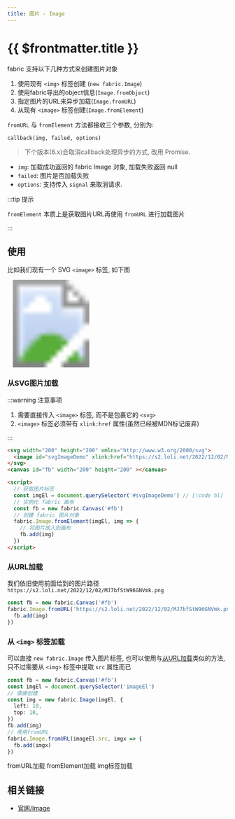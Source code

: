 ```yaml
---
title: 图片 - Image
---
```


# {{ $frontmatter.title }}

fabric 支持以下几种方式来创建图片对象

1. 使用现有 `<img>` 标签创建 (`new fabric.Image`)
2. 使用fabric导出的object信息(`Image.fromObject`)
3. 指定图片的URL来异步加载(`Image.fromURL`)
4. 从现有 `<image>` 标签创建(`Image.fromElement`)

`fromURL`  与 `fromElement` 方法都接收三个参数, 分别为:

`callback(img, failed, options)`

> 下个版本(6.x)会取消callback处理异步的方式, 改用 Promise.

+ `img`: 加载成功返回的 fabric Image 对象, 加载失败返回 null
+ `failed`: 图片是否加载失败
+ `options`: 支持传入 `signal` 来取消请求.

:::tip 提示

`fromElement` 本质上是获取图片URL再使用 `fromURL` 进行加载图片

:::

## 使用

比如我们现有一个 SVG `<image>` 标签, 如下图

<svg  width="200" height="200" xmlns="http://www.w3.org/2000/svg">
  <image id="imageDemo" xlink:href="https://s2.loli.net/2022/12/02/MJ7bfStW96GNVmk.png" height="200" width="200" />
</svg>

### 从SVG图片加载

:::warning 注意事项

1. 需要直接传入 `<image>` 标签, 而不是包裹它的 `<svg>`
2. `<image>` 标签必须带有 `xlink:href` 属性(虽然已经被MDN标记废弃)

:::

```html
<svg width="200" height="200" xmlns="http://www.w3.org/2000/svg">
  <image id="svgImageDemo" xlink:href="https://s2.loli.net/2022/12/02/MJ7bfStW96GNVmk.png" height="200" width="200" /> // [!code hl]
</svg>
<canvas id="fb" width="200" height="200" ></canvas>

<script>
  // 获取图片标签
  const imgEl = document.querySelector('#svgImageDemo') // [!code hl]
  // 实例化 fabric 画布
  const fb = new fabric.Canvas('#fb')
  // 创建 fabric 图片对象
  fabric.Image.fromElement(imgEl, img => {
    // 将图片放入到画布
    fb.add(img)
  })
</script>
```

### 从URL加载

我们依旧使用前面给到的图片路径 `https://s2.loli.net/2022/12/02/MJ7bfStW96GNVmk.png`

```ts
const fb = new fabric.Canvas('#fb')
fabric.Image.fromURL('https://s2.loli.net/2022/12/02/MJ7bfStW96GNVmk.png', img => {
  fb.add(img)
})
```

### 从 `<img>` 标签加载

可以直接 `new fabric.Image` 传入图片标签, 
也可以使用与[从URL加载](#从URL加载)类似的方法, 只不过需要从 `<img>` 标签中提取 `src` 属性而已

<img id="imageEl" src="https://s2.loli.net/2022/12/02/MJ7bfStW96GNVmk.png" height="200" width="200" style="display: none" />

```ts
const fb = new fabric.Canvas('#fb')
const imgEl = document.querySelector('imageEl')
// 直接创建
const img = new fabric.Image(imgEl, {
  left: 10,
  top: 10,
})
fb.add(img)
// 使用fromURL
fabric.Image.fromURL(imageEl.src, imgx => {
  fb.add(imgx)
})
```


<Demo>
<canvas ref="imageCanvas" width="500" height="200"></canvas>
<Btn @click="loadImg(1)" :loading="loading">fromURL加载</Btn>
<Btn @click="loadImg(2)" :loading="loading">fromElement加载</Btn>
<Btn @click="loadImg(3)" :loading="loading">img标签加载</Btn>
</Demo>

<script setup lang="ts">

import { fabric } from 'fabric'
import { ref, onMounted } from 'vue'

const imageCanvas = ref()
const fb = ref()

const loading = ref(false)

onMounted(() => {
  fb.value = new fabric.Canvas(imageCanvas.value)
})

function loadImg(way) {
  loading.value = true
  switch(way) {
    case 2: {
       const img1 = fabric.Image.fromElement(document.querySelector('#imageDemo'), img => {
        console.log(img)
        fb.value.add(img)
        loading.value = false
      })
      break
    }
    case 1: {
      const img = fabric.Image.fromURL('https://s2.loli.net/2022/12/02/MJ7bfStW96GNVmk.png', (img, failed) => {
        fb.value.add(img)
        loading.value = false
      })
      break
    }
    case 3: {
      const img = new fabric.Image(document.querySelector('#imageEl'))
      loading.value = false
      fb.value.add(img)
      break
    }
  }
}

</script>

## 相关链接

+ [官网/Image](http://fabricjs.com/docs/fabric.Image.html)
